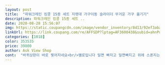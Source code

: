 ```yaml
---
layout: post 
title:  "파워크레인 킹콩 15종 세트 지랫대 가구이동 슬라이더 무거운 가구 옮기기" 
description: 파워크레인 킹콩 15종 세트 ..
date: 2020-08-28 15:56:07 
img: https://static.coupangcdn.com/image/vendor_inventory/8d13/92ef3aba9e758c412a2cea3ef999a0a0b31fe2abe545266f15827b195459.jpg 
linkUrl: https://link.coupang.com/re/AFFSDP?lptag=AF3600438&subid=ahnPublicAsk&pageKey=1495779956&itemId=2568642673&vendorItemId=70561028403&traceid=V0-113-b674809ed7307463 
categories: [1018] 
color: 353535 
price: 39800 
author: Ask View Shop 
cont:  "바퀴상판이 바로 찢어지네요<br/>별로입니다 밀면 빠지고 밀면빠지고 위에 스폰지는 쉽게 벗겨지고 책상하나 이동하기힘드네요<br/>약간의 아쉬움이 잇지만 이동하는대는 문제없는건 사실이고.<br/><br/>좀더 보강이 됐으면... <br/><br/>중간에 빠지는건 집자체적으로 평탄화가 아닌거 같으니 깔문제아니데.<br/> 패드에 자국이 오래남는게 흠이긴하네요<br/>" 
---
```

